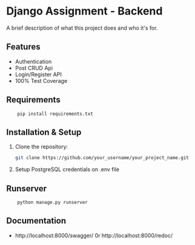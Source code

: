# Django Assignment - Backend

A brief description of what this project does and who it's for.

## Features

- Authentication
- Post CRUD Api
- Login/Register API
- 100% Test Coverage

## Requirements

```
    pip install requirements.txt
```

## Installation & Setup

1. Clone the repository:

   ```bash
   git clone https://github.com/your_username/your_project_name.git

2. Setup PostgreSQL credentials on .env file
## Runserver

```commandline
    python manage.py runserver
```

## Documentation

- http://localhost:8000/swagger/
0r http://localhost:8000/redoc/